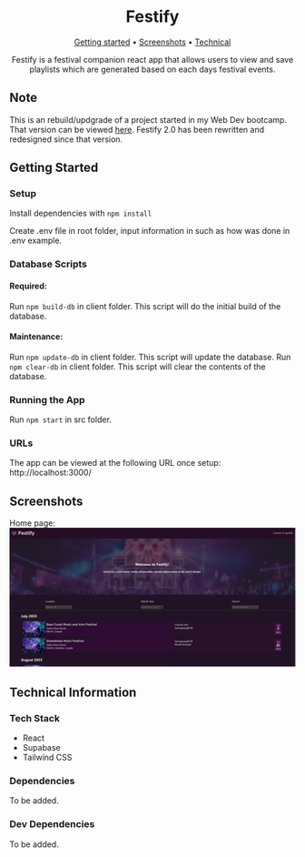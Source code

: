 <div align="center">

# Festify
[Getting started](#getting-started) •
[Screenshots](#screenshots) •
[Technical](#technical-information) 

Festify is a festival companion react app that allows users to view and save playlists which are generated based on each days festival events.

</div>

## Note
This is an rebuild/updgrade of a project started in my Web Dev bootcamp. That version can be viewed [here](https://github.com/yobazy/festify). Festify 2.0 has been rewritten and redesigned since that version.

## Getting Started
### Setup
Install dependencies with `npm install`

Create .env file in root folder, input information in such as how was done in .env example.

### Database Scripts
#### Required:
Run `npm build-db` in client folder. This script will do the initial build of the database.

#### Maintenance:
Run `npm update-db` in client folder. This script will update the database.
Run `npm clear-db` in client folder. This script will clear the contents of the database.

### Running the App 
Run `npm start` in src folder.

### URLs
The app can be viewed at the following URL once setup:
http://localhost:3000/

## Screenshots
Home page:
![Home page](https://github.com/yobazy/festify-2.0/blob/master/screenshots/home.png?raw=true)
<!-- 
Events page:
![Events page](https://github.com/youthbazzy/festify/blob/master/screenshots/event.png?raw=true) -->

## Technical Information
### Tech Stack 
- React
- Supabase 
- Tailwind CSS

### Dependencies
To be added. 

### Dev Dependencies 
To be added.
